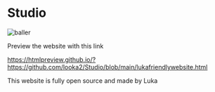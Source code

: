# Studio
![baller](https://user-images.githubusercontent.com/118818424/203352639-8df2f883-8357-40f2-b4d1-a04fabaf1db9.jpeg)

Preview the website with this link

https://htmlpreview.github.io/?https://github.com/looka2/Studio/blob/main/lukafriendlywebsite.html

This website is fully open source and made by Luka
